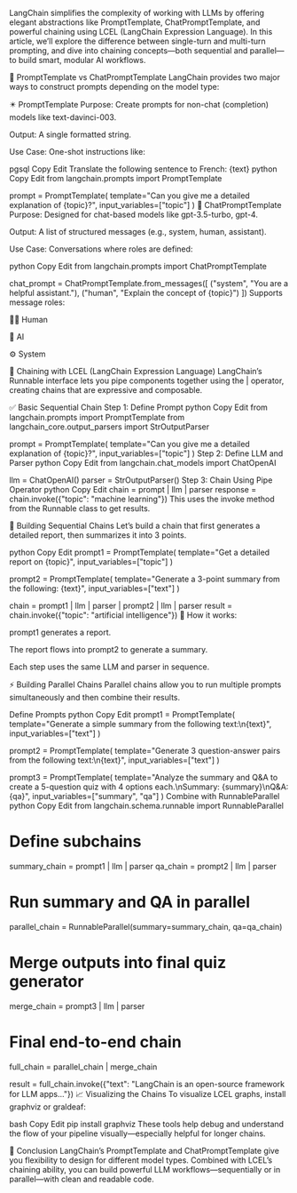 LangChain simplifies the complexity of working with LLMs by offering elegant abstractions like PromptTemplate, ChatPromptTemplate, and powerful chaining using LCEL (LangChain Expression Language). In this article, we’ll explore the difference between single-turn and multi-turn prompting, and dive into chaining concepts—both sequential and parallel—to build smart, modular AI workflows.

🧠 PromptTemplate vs ChatPromptTemplate
LangChain provides two major ways to construct prompts depending on the model type:

✴️ PromptTemplate
Purpose: Create prompts for non-chat (completion) models like text-davinci-003.

Output: A single formatted string.

Use Case: One-shot instructions like:

pgsql
Copy
Edit
Translate the following sentence to French: {text}
python
Copy
Edit
from langchain.prompts import PromptTemplate

prompt = PromptTemplate(
    template="Can you give me a detailed explanation of {topic}?",
    input_variables=["topic"]
)
💬 ChatPromptTemplate
Purpose: Designed for chat-based models like gpt-3.5-turbo, gpt-4.

Output: A list of structured messages (e.g., system, human, assistant).

Use Case: Conversations where roles are defined:

python
Copy
Edit
from langchain.prompts import ChatPromptTemplate

chat_prompt = ChatPromptTemplate.from_messages([
    ("system", "You are a helpful assistant."),
    ("human", "Explain the concept of {topic}")
])
Supports message roles:

🧑‍💻 Human

🤖 AI

⚙️ System

🔗 Chaining with LCEL (LangChain Expression Language)
LangChain’s Runnable interface lets you pipe components together using the | operator, creating chains that are expressive and composable.

✅ Basic Sequential Chain
Step 1: Define Prompt
python
Copy
Edit
from langchain.prompts import PromptTemplate
from langchain_core.output_parsers import StrOutputParser

prompt = PromptTemplate(
    template="Can you give me a detailed explanation of {topic}?",
    input_variables=["topic"]
)
Step 2: Define LLM and Parser
python
Copy
Edit
from langchain.chat_models import ChatOpenAI

llm = ChatOpenAI()
parser = StrOutputParser()
Step 3: Chain Using Pipe Operator
python
Copy
Edit
chain = prompt | llm | parser
response = chain.invoke({"topic": "machine learning"})
This uses the invoke method from the Runnable class to get results.

🔁 Building Sequential Chains
Let’s build a chain that first generates a detailed report, then summarizes it into 3 points.

python
Copy
Edit
prompt1 = PromptTemplate(
    template="Get a detailed report on {topic}",
    input_variables=["topic"]
)

prompt2 = PromptTemplate(
    template="Generate a 3-point summary from the following: {text}",
    input_variables=["text"]
)

chain = prompt1 | llm | parser | prompt2 | llm | parser
result = chain.invoke({"topic": "artificial intelligence"})
🧠 How it works:

prompt1 generates a report.

The report flows into prompt2 to generate a summary.

Each step uses the same LLM and parser in sequence.

⚡ Building Parallel Chains
Parallel chains allow you to run multiple prompts simultaneously and then combine their results.

Define Prompts
python
Copy
Edit
prompt1 = PromptTemplate(
    template="Generate a simple summary from the following text:\n{text}",
    input_variables=["text"]
)

prompt2 = PromptTemplate(
    template="Generate 3 question-answer pairs from the following text:\n{text}",
    input_variables=["text"]
)

prompt3 = PromptTemplate(
    template="Analyze the summary and Q&A to create a 5-question quiz with 4 options each.\nSummary: {summary}\nQ&A: {qa}",
    input_variables=["summary", "qa"]
)
Combine with RunnableParallel
python
Copy
Edit
from langchain.schema.runnable import RunnableParallel

# Define subchains
summary_chain = prompt1 | llm | parser
qa_chain = prompt2 | llm | parser

# Run summary and QA in parallel
parallel_chain = RunnableParallel(summary=summary_chain, qa=qa_chain)

# Merge outputs into final quiz generator
merge_chain = prompt3 | llm | parser

# Final end-to-end chain
full_chain = parallel_chain | merge_chain

result = full_chain.invoke({"text": "LangChain is an open-source framework for LLM apps..."})
📈 Visualizing the Chains
To visualize LCEL graphs, install graphviz or graldeaf:

bash
Copy
Edit
pip install graphviz
These tools help debug and understand the flow of your pipeline visually—especially helpful for longer chains.

🧩 Conclusion
LangChain’s PromptTemplate and ChatPromptTemplate give you flexibility to design for different model types. Combined with LCEL’s chaining ability, you can build powerful LLM workflows—sequentially or in parallel—with clean and readable code.


